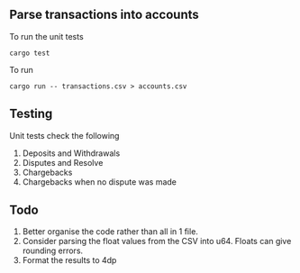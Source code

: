 ## Parse transactions into accounts
 
To run the unit tests

`cargo test`

To run

`cargo run -- transactions.csv > accounts.csv`

## Testing

Unit tests check the following

1. Deposits and Withdrawals
1. Disputes and Resolve
1. Chargebacks
1. Chargebacks when no dispute was made

## Todo

1. Better organise the code rather than all in 1 file.
1. Consider parsing the float values from the CSV into u64. Floats can give rounding errors.
1. Format the results to 4dp